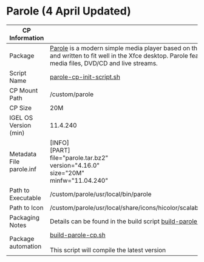 # Parole (4 April Updated)

|  CP Information |            |
|-----------------|------------|
| Package | [Parole](https://gitlab.xfce.org/apps/parole) is a modern simple media player based on the GStreamer framework and written to fit well in the Xfce desktop. Parole features playback of local media files, DVD/CD and live streams. |
| Script Name | [parole-cp-init-script.sh](parole-cp-init-script.sh) |
| CP Mount Path | /custom/parole |
| CP Size | 20M |
| IGEL OS Version (min) | 11.4.240 |
| Metadata File <br /> parole.inf | [INFO] <br /> [PART] <br /> file="parole.tar.bz2" <br /> version="4.16.0" <br /> size="20M" <br /> minfw="11.04.240" |
| Path to Executable | /custom/parole/usr/local/bin/parole |
| Path to Icon | /custom/parole/usr/local/share/icons/hicolor/scalable/apps/org.xfce.parole.svg |
| Packaging Notes | Details can be found in the build script [build-parole-cp.sh](build-parole-cp.sh) |
| Package automation | [build-parole-cp.sh](build-parole-cp.sh) <br /><br /> This script will compile the latest version |
